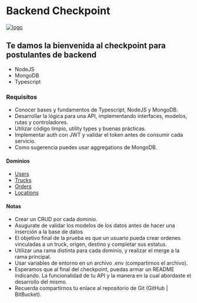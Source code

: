# Backend Checkpoint

[![logo](https://s3.amazonaws.com/bego.ai/assets/images/logo.png)](https://bego.ai/home)

## Te damos la bienvenida al checkpoint para postulantes de **backend**

- NodeJS
- MongoDB
- Typescript

### Requisitos

- Conocer bases y fundamentos de Typescript, NodeJS y MongoDB.
- Desarrollar la lógica para una API, implementando interfaces, modelos, rutas y controladores.
- Utilizar código limpio, utility types y buenas prácticas.
- Implementar auth con JWT y validar el token antes de consumir cada servicio.
- Como sugerencia puedes usar aggregations de MongoDB.

#### Dominios

- [Users](users.md)
- [Trucks](trucks.md)
- [Orders](orders.md)
- [Locations](locations.md)

#### Notas

- Crear un CRUD por cada dominio.
- Asugurate de validar los modelos de los datos antes de hacer una inserción a la base de datos
- El objetivo final de la prueba es que un usuario pueda crear ordenes vinculadas a un truck, origen, destino y completar sus estatus.
- Utilizar una rama distinta para cada dominio, y realizar el merge a la rama principal.
- Usar variables de entorno en un archivo .env (compartirnos el archivo).
- Esperamos que al final del checkpoint, puedas armar un README indicando. La funcionalidad de tu API y la manera en la cual abordaste el desarrollo del mismo.
- Recuerda compartirnos tu enlace al repositorio de Git (GitHub | BitBucket).
